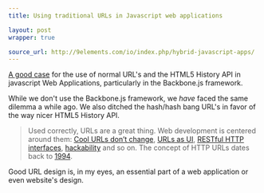 ```yaml
---
title: Using traditional URLs in Javascript web applications

layout: post
wrapper: true

source_url: http://9elements.com/io/index.php/hybrid-javascript-apps/
---
```

[A good case](post-url) for the use of normal URL's and the HTML5 History API in javascript Web Applications, particularly in the Backbone.js framework.

While we don't use the Backbone.js framework, we *have* faced the same dilemma a while ago. We also ditched the hash/hash bang URL's in favor of the way nicer HTML5 History API.

> Used correctly, URLs are a great thing. Web development is centered around them: [Cool URLs don’t change][cool-urls-dont-change], [URLs as UI][urls-as-ui], [RESTful HTTP interfaces][restful-http-interfaces], [hackability][hackability] and so on. The concept of HTTP URLs dates back to [1994][1994].

Good URL design is, in my eyes, an essential part of a web application or even website's design.

[post-url]: http://9elements.com/io/index.php/hybrid-javascript-apps/
[cool-urls-dont-change]: http://www.w3.org/Provider/Style/URI.html
[urls-as-ui]: http://www.nngroup.com/articles/url-as-ui/
[restful-http-interfaces]: http://en.wikipedia.org/wiki/Representational_state_transfer
[hackability]: http://2002-2012.mattwilcox.net/archive/entry/id/990/
[1994]: http://tools.ietf.org/html/rfc1738